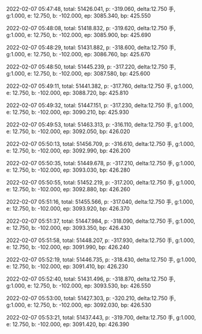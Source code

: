 2022-02-07 05:47:48, total: 51426.041, p: -319.060, delta:12.750 手, g:1.000, e: 12.750, b: -102.000, ep: 3085.340, bp: 425.550

2022-02-07 05:48:08, total: 51418.832, p: -319.620, delta:12.750 手, g:1.000, e: 12.750, b: -102.000, ep: 3085.900, bp: 425.690

2022-02-07 05:48:29, total: 51431.882, p: -318.600, delta:12.750 手, g:1.000, e: 12.750, b: -102.000, ep: 3086.760, bp: 425.670

2022-02-07 05:48:50, total: 51445.239, p: -317.220, delta:12.750 手, g:1.000, e: 12.750, b: -102.000, ep: 3087.580, bp: 425.600

2022-02-07 05:49:11, total: 51441.382, p: -317.760, delta:12.750 手, g:1.000, e: 12.750, b: -102.000, ep: 3088.720, bp: 425.810

2022-02-07 05:49:32, total: 51447.151, p: -317.230, delta:12.750 手, g:1.000, e: 12.750, b: -102.000, ep: 3090.210, bp: 425.930

2022-02-07 05:49:53, total: 51463.313, p: -316.110, delta:12.750 手, g:1.000, e: 12.750, b: -102.000, ep: 3092.050, bp: 426.020

2022-02-07 05:50:13, total: 51456.709, p: -316.610, delta:12.750 手, g:1.000, e: 12.750, b: -102.000, ep: 3092.990, bp: 426.200

2022-02-07 05:50:35, total: 51449.678, p: -317.210, delta:12.750 手, g:1.000, e: 12.750, b: -102.000, ep: 3093.030, bp: 426.280

2022-02-07 05:50:55, total: 51452.219, p: -317.200, delta:12.750 手, g:1.000, e: 12.750, b: -102.000, ep: 3092.880, bp: 426.260

2022-02-07 05:51:16, total: 51455.566, p: -317.040, delta:12.750 手, g:1.000, e: 12.750, b: -102.000, ep: 3093.920, bp: 426.370

2022-02-07 05:51:37, total: 51447.984, p: -318.090, delta:12.750 手, g:1.000, e: 12.750, b: -102.000, ep: 3093.350, bp: 426.430

2022-02-07 05:51:58, total: 51448.207, p: -317.930, delta:12.750 手, g:1.000, e: 12.750, b: -102.000, ep: 3091.990, bp: 426.240

2022-02-07 05:52:19, total: 51446.735, p: -318.430, delta:12.750 手, g:1.000, e: 12.750, b: -102.000, ep: 3091.410, bp: 426.230

2022-02-07 05:52:40, total: 51431.496, p: -318.870, delta:12.750 手, g:1.000, e: 12.750, b: -102.000, ep: 3093.530, bp: 426.550

2022-02-07 05:53:00, total: 51427.303, p: -320.210, delta:12.750 手, g:1.000, e: 12.750, b: -102.000, ep: 3092.030, bp: 426.530

2022-02-07 05:53:21, total: 51437.443, p: -319.700, delta:12.750 手, g:1.000, e: 12.750, b: -102.000, ep: 3091.420, bp: 426.390